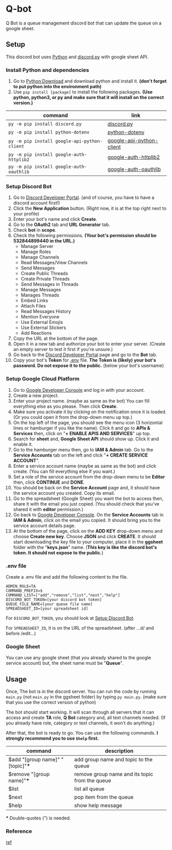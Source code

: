 # Q-bot
Q Bot is a queue management discord bot that can update the queue on a google sheet.

## Setup
This discord bot uses [Python](https://www.python.org/) and [discord.py](https://discordpy.readthedocs.io/en/stable/) with google sheet API.

### Install Python and dependencies
1. Go to [Python Download](https://www.python.org/downloads/) and download python and install it. **(don't forget to put python into the environment path)** 
2. Use `pip install [package]` to install the following packages. **(Use python, python3, or py and make sure that it will install on the correct version.)**

|command                                     |link                                                                          |
|--------------------------------------------|------------------------------------------------------------------------------|
|`py -m pip install discord.py`              |[discord.py](https://pypi.org/project/discord.py/)                            |
|`py -m pip install python-dotenv`           |[python-dotenv](https://pypi.org/project/python-dotenv/)                      |
|`py -m pip install google-api-python-client`|[google-api-python-client](https://pypi.org/project/google-api-python-client/)|
|`py -m pip install google-auth-httplib2`    |[google-auth-httplib2](https://pypi.org/project/google-auth-httplib2/)        |
|`py -m pip install google-auth-oauthlib`    |[google-auth-oauthlib](https://pypi.org/project/google-auth-oauthlib/)        |

### Setup Discord Bot
1. Go to [Discord Developer Portal](https://discord.com/developers/applications). (and of course, you have to have a discord account first!)
2. Click the **New Application** button. (Right now, it is at the top right next to your profile)
3. Enter your bot's name and click **Create**.
4. Go to the **OAuth2** tab and **URL Generator** tab.
5. Check **bot** in **scope**.
6. Check the following permissions. **(Your bot's permission should be 532844899440 in the URL.)**
    * Manage Server
    * Manage Roles
    * Manage Channels
    * Read Messages/View Channels
    * Send Messages
    * Create Public Threads
    * Create Private Threads
    * Send Messages in Threads
    * Manage Messages
    * Manages Threads
    * Embed Links
    * Attach Files
    * Read Messages History
    * Mention Everyone
    * Use External Emojis
    * Use External Stickers
    * Add Reactions
7. Copy the URL at the bottom of the page.
8. Open it in a new tab and authorize your bot to enter your server. (Create an empty server to test it first if you're unsure.)
9. Go back to the [Discord Developer Portal](https://discord.com/developers/applications) page and go to the **Bot**  tab.
10. Copy your bot's **Token** for [.env](#env-file) file. **The Token is (likely) your bot's password. Do not expose it to the public.** (below your bot's username)

### Setup Google Cloud Platform
1. Go to [Google Developer Console](https://console.cloud.google.com/apis/dashboard) and log in with your account.
2. Create a new project.
3. Enter your project name. (maybe as same as the bot) You can fill everything else as you please. Then click **Create**.
4. Make sure you activate it by clicking on the notification once it is loaded. (Or you could open it from the drop-down menu up top.)
5. On the top left of the page, you should see the menu icon (3 horizontal lines or hamburger if you like the name). Click it and go to **APIs & Services** then, click on "**+ ENABLE APIS AND SERVICES**" up top.
6. Search for **sheet** and, **Google Sheet API** should show up. Click it and enable it.
7. Go to the hamburger menu then, go to **IAM & Admin** tab. Go to the **Service Accounts** tab on the left and click "**+ CREATE SERVICE ACCOUNT**".
8. Enter a service account name (maybe as same as the bot) and click create. (You can fill everything else if you want.)
9. Set a role of the service account from the drop-down menu to be **Editor** then, click **CONTINUE** and **DONE**.
10. You should be back on the **Service Account** page and, it should have the service account you created. Copy its email.
11. Go to the spreadsheet (Google Sheet) you want the bot to access then, share it with the email you just copied. (You should check that you've shared it with **editor** permission.)
12. Go back to [Google Developer Console](https://console.cloud.google.com/apis/dashboard). On the **Service Accounts** tab in **IAM & Admin**, click on the email you copied. It should bring you to the service account details page.
13. At the bottom of the page, click on the **ADD KEY** drop-down menu and choose **Create new key**. Choose **JSON** and click **CREATE**. It should start downloading the key file to your computer, place it in the **ggsheet** folder with the "**keys.json**" name. (**This key is like the discord bot's token. It should not expose to the public.**)

### .env file
Create a .env file and add the following content to the file.
```
ADMIN_ROLE=TA
COMMAND_PREFIX=$
COMMAND_LIST=["add","remove","list","next","help"]
DISCORD_BOT_TOKEN=[your discord bot token]
QUEUE_FILE_NAME=[your queue file name]
SPREADSHEET_ID=[your spreadsheet id]
```

For `DISCORD_BOT_TOKEN`, you should look at [Setup Discord Bot](#setup-discord-bot).

For `SPREADSHEET_ID`, it is on the URL of the spreadsheet. (after ...d/ and before /edit...) 

### Google Sheet
You can use any google sheet (that you already shared to the google service account) but, the sheet name must be "**Queue**".

## Usage
Once, The bot is in the discord server. You can run the code by running `main.py` (not `main.py` in the ggsheet folder) by typing `py main.py`. (make sure that you use the correct version of python)

The bot should start working. It will scan through all servers that it can access and create **TA** role, **Q Bot** category and, all text channels needed. (If you already have role, category or text channels, it won't do anything.)

After that, the bot is ready to go. You can use the following commands.
**I strongly recommend you to use `$help` first.**

|command                            |description                                   |
|-----------------------------------|----------------------------------------------|
|$add "[group name]" "[topic]"**\***|add group name and topic to the queue         |
|$remove "[group name]"**\***       |remove group name and its topic from the queue|
|$list                              |list all queue                                |
|$next                              |pop item from the queue                       |
|$help                              |show help message                             |
**\*** Double-quotes (") is needed.

### Reference
[ref](./REF.md)